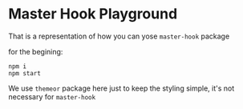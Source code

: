# Master Hook Playground

 That is a representation of how you can yose `master-hook` package

for the begining:
 ```
 npm i
 npm start
 ```

 We use `themeor` package here just to keep the styling simple, it's not necessary for `master-hook`